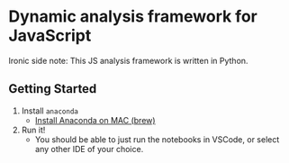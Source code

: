 # Dynamic analysis framework for JavaScript

Ironic side note: This JS analysis framework is written in Python.

## Getting Started

1. Install `anaconda`
   * [Install Anaconda on MAC (brew)](https://medium.com/ayuth/install-anaconda-on-macos-with-homebrew-c94437d63a37)
1. Run it!
   * You should be able to just run the notebooks in VSCode, or select any other IDE of your choice.
